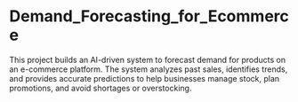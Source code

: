# Demand_Forecasting_for_Ecommerce
This project builds an AI-driven system to forecast demand for products on an e-commerce platform. The system analyzes past sales, identifies trends, and provides accurate predictions to help businesses manage stock, plan promotions, and avoid shortages or overstocking.

